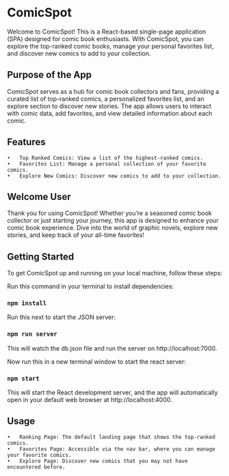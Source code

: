 # ComicSpot

Welcome to ComicSpot! This is a React-based single-page application (SPA) designed for comic book enthusiasts. With ComicSpot, you can explore the top-ranked comic books, manage your personal favorites list, and discover new comics to add to your collection.

## Purpose of the App

ComicSpot serves as a hub for comic book collectors and fans, providing a curated list of top-ranked comics, a personalized favorites list, and an explore section to discover new stories. The app allows users to interact with comic data, add favorites, and view detailed information about each comic.

## Features

	•	Top Ranked Comics: View a list of the highest-ranked comics.
	•	Favorites List: Manage a personal collection of your favorite comics.
	•	Explore New Comics: Discover new comics to add to your collection.

## Welcome User

Thank you for using ComicSpot! Whether you’re a seasoned comic book collector or just starting your journey, this app is designed to enhance your comic book experience. Dive into the world of graphic novels, explore new stories, and keep track of your all-time favorites!

## Getting Started

To get ComicSpot up and running on your local machine, follow these steps:

Run this command in your terminal to install dependencies:

### `npm install`

Run this next to start the JSON server:

### `npm run server`

This will watch the db.json file and run the server on http://localhost:7000.

Now run this in a new terminal window to start the react server:

### `npm start`

This will start the React development server, and the app will automatically open in your default web browser at http://localhost:4000.

## Usage

	•	Ranking Page: The default landing page that shows the top-ranked comics.
	•	Favorites Page: Accessible via the nav bar, where you can manage your favorite comics.
	•	Explore Page: Discover new comics that you may not have encountered before.

